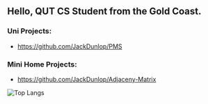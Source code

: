 ## Hello, QUT CS Student from the Gold Coast.

### Uni Projects:
- https://github.com/JackDunlop/PMS

### Mini Home Projects:
- https://github.com/JackDunlop/Adjaceny-Matrix



![Top Langs](https://github-readme-stats.vercel.app/api/top-langs/?username=JackDunlop&layout=compact)
